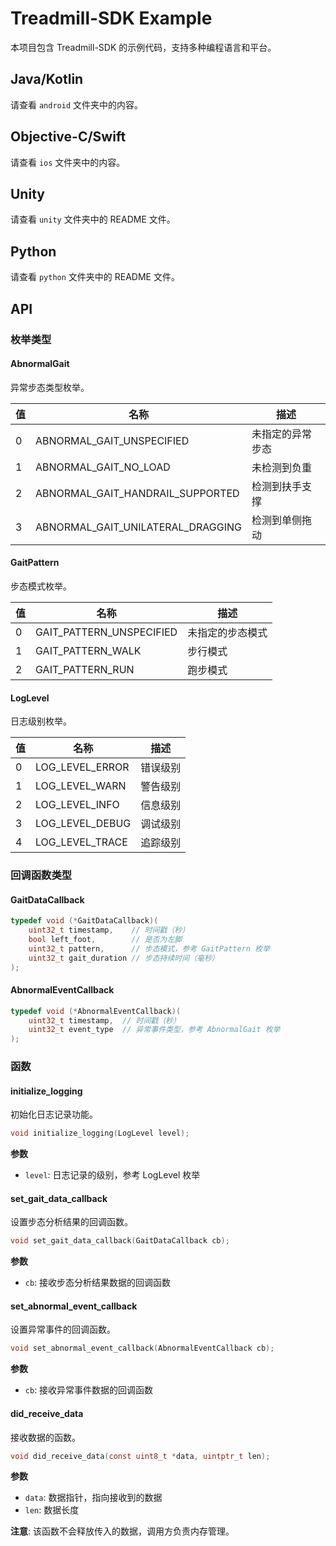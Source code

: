 # Treadmill-SDK Example

本项目包含 Treadmill-SDK 的示例代码，支持多种编程语言和平台。

## Java/Kotlin
请查看 `android` 文件夹中的内容。

## Objective-C/Swift
请查看 `ios` 文件夹中的内容。

## Unity
请查看 `unity` 文件夹中的 README 文件。

## Python
请查看 `python` 文件夹中的 README 文件。

## API

### 枚举类型

#### AbnormalGait
异常步态类型枚举。

| 值 | 名称 | 描述 |
|---|---|---|
| 0 | ABNORMAL_GAIT_UNSPECIFIED | 未指定的异常步态 |
| 1 | ABNORMAL_GAIT_NO_LOAD | 未检测到负重 |
| 2 | ABNORMAL_GAIT_HANDRAIL_SUPPORTED | 检测到扶手支撑 |
| 3 | ABNORMAL_GAIT_UNILATERAL_DRAGGING | 检测到单侧拖动 |

#### GaitPattern
步态模式枚举。

| 值 | 名称 | 描述 |
|---|---|---|
| 0 | GAIT_PATTERN_UNSPECIFIED | 未指定的步态模式 |
| 1 | GAIT_PATTERN_WALK | 步行模式 |
| 2 | GAIT_PATTERN_RUN | 跑步模式 |

#### LogLevel
日志级别枚举。

| 值 | 名称 | 描述 |
|---|---|---|
| 0 | LOG_LEVEL_ERROR | 错误级别 |
| 1 | LOG_LEVEL_WARN | 警告级别 |
| 2 | LOG_LEVEL_INFO | 信息级别 |
| 3 | LOG_LEVEL_DEBUG | 调试级别 |
| 4 | LOG_LEVEL_TRACE | 追踪级别 |

### 回调函数类型

#### GaitDataCallback

```c
typedef void (*GaitDataCallback)(
    uint32_t timestamp,    // 时间戳（秒）
    bool left_foot,        // 是否为左脚
    uint32_t pattern,      // 步态模式，参考 GaitPattern 枚举
    uint32_t gait_duration // 步态持续时间（毫秒）
);
```

#### AbnormalEventCallback

```c
typedef void (*AbnormalEventCallback)(
    uint32_t timestamp,  // 时间戳（秒）
    uint32_t event_type  // 异常事件类型，参考 AbnormalGait 枚举
);
```

### 函数

#### initialize_logging
初始化日志记录功能。

```c
void initialize_logging(LogLevel level);
```

**参数**
- `level`: 日志记录的级别，参考 LogLevel 枚举

#### set_gait_data_callback

设置步态分析结果的回调函数。

```c
void set_gait_data_callback(GaitDataCallback cb);
```

**参数**
- `cb`: 接收步态分析结果数据的回调函数

#### set_abnormal_event_callback
设置异常事件的回调函数。

```c
void set_abnormal_event_callback(AbnormalEventCallback cb);
```

**参数**
- `cb`: 接收异常事件数据的回调函数

#### did_receive_data
接收数据的函数。

```c
void did_receive_data(const uint8_t *data, uintptr_t len);
```

**参数**

- `data`: 数据指针，指向接收到的数据
- `len`: 数据长度

**注意**: 该函数不会释放传入的数据，调用方负责内存管理。

